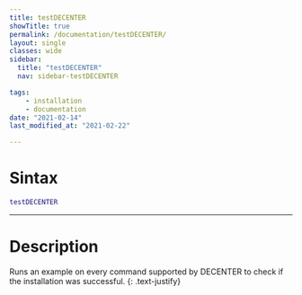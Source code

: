 ```yaml
---
title: testDECENTER
showTitle: true
permalink: /documentation/testDECENTER/
layout: single
classes: wide
sidebar:
  title: "testDECENTER"
  nav: sidebar-testDECENTER

tags:
    - installation
    - documentation
date: "2021-02-14"
last_modified_at: "2021-02-22"

---
```

# Sintax
~~~m
testDECENTER
~~~
***

# Description
Runs an example on every command supported by DECENTER to check if the installation was successful.
{: .text-justify}
